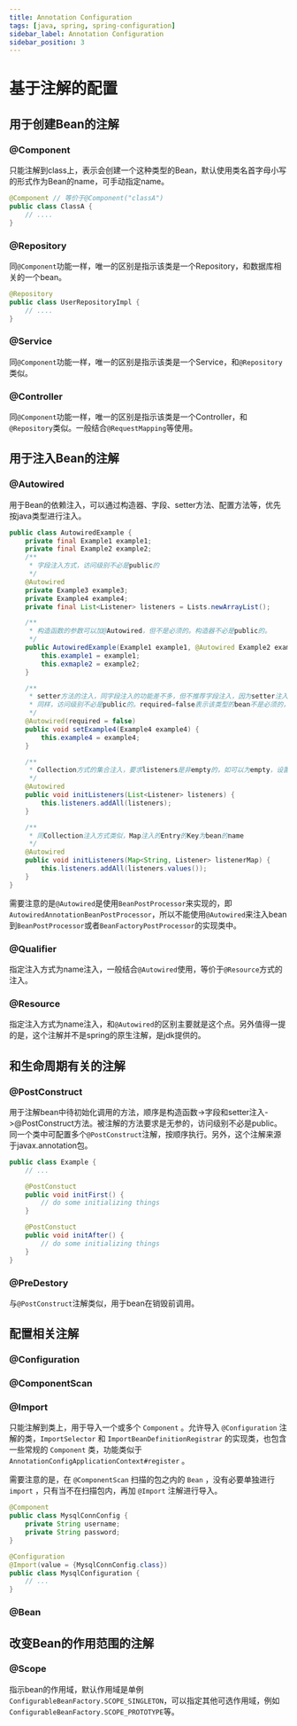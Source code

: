 ```yaml
---
title: Annotation Configuration
tags: [java, spring, spring-configuration]
sidebar_label: Annotation Configuration
sidebar_position: 3
---
```


# 基于注解的配置

## 用于创建Bean的注解

### @Component

只能注解到class上，表示会创建一个这种类型的Bean，默认使用类名首字母小写的形式作为Bean的name，可手动指定name。

```java
@Component // 等价于@Component("classA")
public class ClassA {
    // ....
}
```

### @Repository

同`@Component`功能一样，唯一的区别是指示该类是一个Repository，和数据库相关的一个bean。

```java
@Repository
public class UserRepositoryImpl {
    // ....
}
```

### @Service

同`@Component`功能一样，唯一的区别是指示该类是一个Service，和`@Repository`类似。

### @Controller

同`@Component`功能一样，唯一的区别是指示该类是一个Controller，和`@Repository`类似。一般结合`@RequestMapping`等使用。

## 用于注入Bean的注解

### @Autowired

用于Bean的依赖注入，可以通过构造器、字段、setter方法、配置方法等，优先按java类型进行注入。

```java
public class AutowiredExample {
    private final Example1 example1;
    private final Example2 example2;
    /**
     * 字段注入方式，访问级别不必是public的
     */
    @Autowired
    private Example3 example3;
    private Example4 example4;
    private final List<Listener> listeners = Lists.newArrayList();

    /**
     * 构造函数的参数可以加@Autowired，但不是必须的。构造器不必是public的。
     */
    public AutowiredExample(Example1 example1, @Autowired Example2 example2) {
        this.example1 = example1;
        this.exmaple2 = example2;
    }

    /**
     * setter方法的注入，同字段注入的功能差不多，但不推荐字段注入，因为setter注入可以在没有spring的时候也使用。
     * 同样，访问级别不必是public的。required=false表示该类型的bean不是必须的，可以不存在。
     */
    @Autowired(required = false)
    public void setExample4(Example4 example4) {
        this.example4 = example4;
    }

    /**
     * Collection方式的集合注入，要求listeners是非empty的，如可以为empty，设置required=false的属性即可
     */
    @Autowired
    public void initListeners(List<Listener> listeners) {
        this.listeners.addAll(listeners);
    }

    /**
     * 同Collection注入方式类似，Map注入的Entry的Key为bean的name
     */
    @Autowired
    public void initListeners(Map<String, Listener> listenerMap) {
        this.listeners.addAll(listeners.values());
    }
}
```

需要注意的是`@Autowired`是使用`BeanPostProcessor`来实现的，即`AutowiredAnnotationBeanPostProcessor`，所以不能使用`@Autowired`来注入bean到`BeanPostProcessor`或者`BeanFactoryPostProcessor`的实现类中。

### @Qualifier

指定注入方式为name注入，一般结合`@Autowired`使用，等价于`@Resource`方式的注入。

### @Resource

指定注入方式为name注入，和`@Autowired`的区别主要就是这个点。另外值得一提的是，这个注解并不是spring的原生注解，是jdk提供的。

## 和生命周期有关的注解

### @PostConstruct

用于注解bean中待初始化调用的方法，顺序是构造函数->字段和setter注入->@PostConstruct方法。被注解的方法要求是无参的，访问级别不必是public。同一个类中可配置多个`@PostConstruct`注解，按顺序执行。另外，这个注解来源于javax.annotation包。

```java
public class Example {
    // ...

    @PostConstuct
    public void initFirst() {
        // do some initializing things
    }

    @PostConstuct
    public void initAfter() {
        // do some initializing things
    }
}
```

### @PreDestory

与`@PostConstruct`注解类似，用于bean在销毁前调用。

## 配置相关注解

### @Configuration

### @ComponentScan

### @Import

只能注解到类上，用于导入一个或多个 `Component` 。允许导入 `@Configuration` 注解的类，`ImportSelector` 和 `ImportBeanDefinitionRegistrar` 的实现类，也包含一些常规的 `Component` 类，功能类似于 `AnnotationConfigApplicationContext#register` 。

需要注意的是，在 `@ComponentScan` 扫描的包之内的 `Bean` ，没有必要单独进行 `import` ，只有当不在扫描包内，再加 `@Import` 注解进行导入。

```java
@Component
public class MysqlConnConfig {
    private String username;
    private String password;
}

@Configuration
@Import(value = {MysqlConnConfig.class})
public class MysqlConfiguration {
    // ...
}
```

### @Bean

## 改变Bean的作用范围的注解

### @Scope

指示bean的作用域，默认作用域是单例`ConfigurableBeanFactory.SCOPE_SINGLETON`，可以指定其他可选作用域，例如`ConfigurableBeanFactory.SCOPE_PROTOTYPE`等。